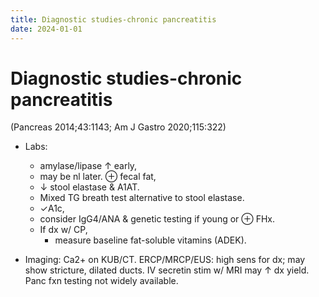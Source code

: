 ```yaml
---
title: Diagnostic studies-chronic pancreatitis
date: 2024-01-01
---
```


# Diagnostic studies-chronic pancreatitis

(Pancreas 2014;43:1143; Am J Gastro 2020;115:322)

- Labs:

  - amylase/lipase ↑ early,
  - may be nl later. ⊕ fecal fat,
  - ↓ stool elastase & A1AT.
  - Mixed TG breath test alternative to stool elastase. 
  - ✓A1c,
  - consider IgG4/ANA & genetic testing if young or ⊕ FHx. 
  - If dx w/ CP,
      - measure baseline fat-soluble vitamins (ADEK).

- Imaging: Ca2+ on KUB/CT. ERCP/MRCP/EUS: high sens for dx; may show stricture, dilated ducts. IV secretin stim w/ MRI may ↑ dx yield. Panc fxn testing not widely available.
